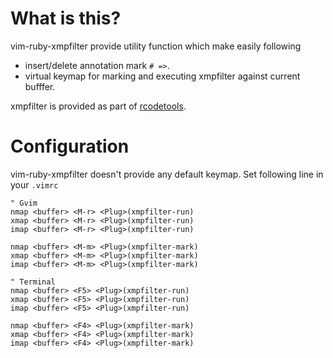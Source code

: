 What is this?
==================================
vim-ruby-xmpfilter provide utility function which make easily following

* insert/delete annotation mark `# =>`.
* virtual keymap for marking and executing xmpfilter against current bufffer.

xmpfilter is provided as part of [rcodetools](http://www.youtube.com/watch?v=rXeendPlUBA).

Configuration
==================================
vim-ruby-xmpfilter doesn't provide any default keymap.
Set following line in your `.vimrc`

    " Gvim
    nmap <buffer> <M-r> <Plug>(xmpfilter-run)
    xmap <buffer> <M-r> <Plug>(xmpfilter-run)
    imap <buffer> <M-r> <Plug>(xmpfilter-run)

    nmap <buffer> <M-m> <Plug>(xmpfilter-mark)
    xmap <buffer> <M-m> <Plug>(xmpfilter-mark)
    imap <buffer> <M-m> <Plug>(xmpfilter-mark)

    " Terminal
    nmap <buffer> <F5> <Plug>(xmpfilter-run)
    xmap <buffer> <F5> <Plug>(xmpfilter-run)
    imap <buffer> <F5> <Plug>(xmpfilter-run)

    nmap <buffer> <F4> <Plug>(xmpfilter-mark)
    xmap <buffer> <F4> <Plug>(xmpfilter-mark)
    imap <buffer> <F4> <Plug>(xmpfilter-mark)
